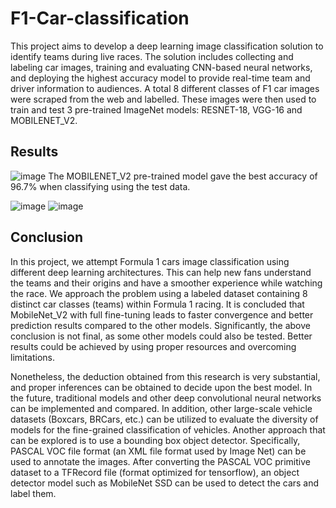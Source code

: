 # F1-Car-classification
This project aims to develop a deep learning image classification solution to identify teams during live races. The solution includes collecting and labeling car images, training and evaluating CNN-based neural networks, and deploying the highest accuracy model to provide real-time team and driver information to audiences.
A total 8 different classes of F1 car images were scraped from the web and labelled. These images were then used to train and test 3 pre-trained ImageNet models: RESNET-18, VGG-16 and MOBILENET_V2. 

## Results
![image](https://github.com/j0519740/F1-Car-classification/assets/99134168/7932cfd3-9a79-4129-a710-eb8d2e0305e2)
The MOBILENET_V2 pre-trained model gave the best accuracy of 96.7% when classifying using the test data.

![image](https://github.com/j0519740/F1-Car-classification/assets/99134168/017d9304-46be-418a-8bc1-ae35973c655b)
![image](https://github.com/j0519740/F1-Car-classification/assets/99134168/396519dd-c923-4587-b49f-6ac7a22b6e2e)


## Conclusion
In this project, we attempt Formula 1 cars image classification using different deep learning architectures. This can help new fans understand the teams and their origins and have a smoother experience while watching the race. We approach the problem using a labeled dataset containing 8 distinct car classes (teams) within Formula 1 racing. It is concluded that MobileNet_V2 with full fine-tuning leads to faster convergence and better prediction results compared to the other models. Significantly, the above conclusion is not final, as some other models could also be
tested. Better results could be achieved by using proper resources and overcoming limitations.

Nonetheless, the deduction obtained from this research is very substantial, and proper inferences can be obtained to decide upon the best model. In the future, traditional models and other deep convolutional neural networks can be implemented and
compared. In addition, other large-scale vehicle datasets (Boxcars, BRCars, etc.) can be utilized to evaluate the diversity of models for the fine-grained classification of vehicles. Another approach that can be explored is to use a bounding box object detector. Specifically, PASCAL VOC file format (an XML file format used by Image Net) can be used to annotate the images. After converting the PASCAL VOC primitive dataset to a TFRecord file (format optimized for tensorflow), an object detector model such as MobileNet SSD can be used to detect the cars and label them.
